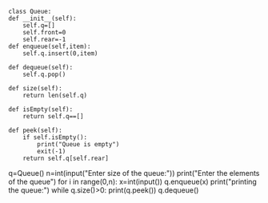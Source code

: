     class Queue:
    def __init__(self):
        self.q=[]
        self.front=0
        self.rear=-1
    def enqueue(self,item):
        self.q.insert(0,item)
        
    def dequeue(self):
        self.q.pop()
        
    def size(self):
        return len(self.q)
        
    def isEmpty(self):
        return self.q==[]
        
    def peek(self):
        if self.isEmpty():
            print("Queue is empty")
            exit(-1)
        return self.q[self.rear]
q=Queue()
n=int(input("Enter size of the queue:"))
print("Enter the elements of the queue")
for i in range(0,n):
    x=int(input())
    q.enqueue(x)
print("printing the queue:")
while q.size()>0:
    print(q.peek())
    q.dequeue()
    
